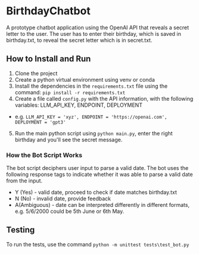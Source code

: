 # BirthdayChatbot

A prototype chatbot application using the OpenAI API that reveals a secret letter to the user. The user has to enter their birthday, which is saved in birthday.txt, to reveal the secret letter which is in secret.txt.

## How to Install and Run
1. Clone the project
2. Create a python virtual environment using venv or conda
3. Install the dependencies in the `requirements.txt` file using the command: `pip install -r requirements.txt`
4. Create a file called `config.py` with the API information, with the following variables: LLM_API_KEY, ENDPOINT, DEPLOYMENT
 - e.g. `LLM_API_KEY = 'xyz', ENDPOINT = 'https://openai.com', DEPLOYMENT = 'gpt3'`

5. Run the main python script using `python main.py`, enter the right birthday and you'll see the secret message.

### How the Bot Script Works
The bot script deciphers user input to parse a valid date. 
The bot uses the following response tags to indicate whether it was able to parse a valid date from the input.
- Y (Yes) - valid date, proceed to check if date matches birthday.txt 
- N (No) - invalid date, provide feedback
- A(Ambiguous) - date can be interpreted differently in different formats, e.g. 5/6/2000 could be 5th June or 6th May.

## Testing
To run the tests, use the command `python -m unittest tests\test_bot.py` 


